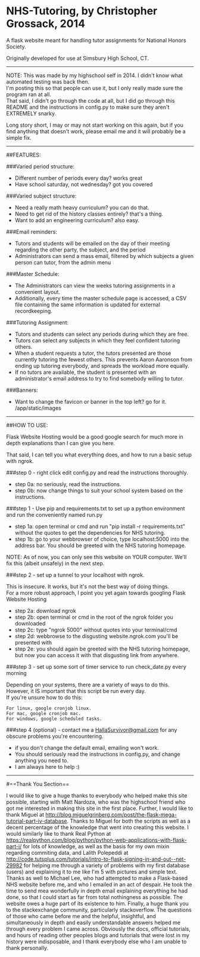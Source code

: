 # NHS-Tutoring, by Christopher Grossack, 2014

A flask website meant for handling tutor assignments for National Honors Society.

Originally developed for use at Simsbury High School, CT.

---

NOTE: This was made by my highschool self in 2014. I didn't know what automated testing was back then.<br> 
I'm posting this so that people can use it, but I only really made sure the program ran at all.<br>
That said, I didn't go through the code at all, but I did go through this README and the instructions in config.py to make sure they aren't EXTREMELY snarky.

Long story short, I may or may not start working on this again, but if you find anything that doesn't work, please email me and it will probably be a simple fix.

---

##FEATURES:

###Varied period structure:

+ Different number of periods every day? works great
+ Have school saturday, not wednesday? got you covered

###Varied subject structure:

+ Need a really math heavy curriculum? you can do that.
+ Need to get rid of the history classes entirely? that's a thing.
+ Want to add an engineering curriculum? also easy.

###Email reminders:
+ Tutors and students will be emailed on the day of their meeting regarding the other party, the subject, and the period
+ Administrators can send a mass email, filtered by which subjects a given person can tutor, from the admin menu

###Master Schedule:
+ The Administrators can view the weeks tutoring assignments in a convenient layout.
+ Additionally, every time the master schedule page is accessed, a CSV file containing the same information is updated for external recordkeeping.

###Tutoring Assignment:
+ Tutors and students can select any periods during which they are free.
+ Tutors can select any subjects in which they feel confident tutoring others.
+ When a student requests a tutor, the tutors presented are those currently tutoring the fewest others. This prevents Aaron Aaronson from ending up tutoring everybody, and spreads the workload more equally.
+ If no tutors are available, the student is presented with an administrator's email address to try to find somebody willing to tutor.

###Banners:
+ Want to change the favicon or banner in the top left? go for it. /app/static/images

---

##HOW TO USE:

Flask Website Hosting would be a good google search for much more in depth explanations than I can give you here.

That said, I can tell you what everything does, and how to run a basic setup with ngrok.

###step 0 - right click edit config.py and read the instructions thoroughly.
  + step 0a: no seriously, read the instructions.
  + step 0b: now change things to suit your school system based on the instructions.

###step 1 - Use pip and requirements.txt to set up a python environment and run the conveniently named run.py

  + step 1a: open terminal or cmd and run "pip install -r requirements.txt" without the quotes to get the dependencies for NHS tutoring.
  + step 1b: go to your webbrowser of choice, type localhost:5000 into the address bar. You should be greeted with the NHS tutoring homepage.
  
  NOTE: As of now, you can only see this website on YOUR computer. We'll fix this (albeit unsafely) in the next step.

###step 2 - set up a tunnel to your localhost with ngrok.

  This is insecure. It works, but it's not the best way of doing things.<br>
  For a more robust approach, I point you yet again towards googling Flask Website Hosting

  + step 2a: download ngrok
  + step 2b: open terminal or cmd in the root of the ngrok folder you downloaded
  + step 2c: type "ngrok 5000" without quotes into your terminal/cmd
  + step 2d: webbrowse to the disgusting website.ngrok.com you'll be presented with
  + step 2e: you should again be greeted with the NHS tutoring homepage, but now you can access it with that disgusting link from anywhere.

###step 3 - set up some sort of timer service to run check\_date.py every morning

  Depending on your systems, there are a variety of ways to do this. However, it IS important that this script be run every day.<br>
  If you're unsure how to do this:

    For linux, google cronjob linux.
    For mac, google cronjob mac.
    For windows, google scheduled tasks.

###step 4 (optional) - contact me a HallaSurvivor@gmail.com for any obscure problems you're encountering.
  + if you don't change the default email, emailing won't work.
  + You should seriously read the instructions in config.py, and change anything you need to.
  + I am always here to help :)

---

#==Thank You Section==

I would like to give a huge thanks to everybody who helped make this site possible, starting with Matt Nardoza, who was the highschool friend who got me interested in making this site in the first place. Further, I would like to thank Miguel at http://blog.miguelgrinberg.com/post/the-flask-mega-tutorial-part-iv-database. Thanks to Miguel for both the scripts as well as a decent percentage of the knowledge that went into creating this website. I would similarly like to thank Real Python at https://realpython.com/blog/python/python-web-applications-with-flask-part-i/ for lots of knowledge, as well as the basis for my own mixin regarding commiting data, and Lalith Polepeddi at http://code.tutsplus.com/tutorials/intro-to-flask-signing-in-and-out--net-29982 for helping me through a variety of problems with my first database (users) and explaining it to me like I'm 5 with pictures and simple text. Thanks as well to Michael Lee, who had attempted to make a Flask-based NHS website before me, and who I emailed in an act of despair. He took the time to send mea wonderfully in depth email explaining everything he had done, so that I could start as far from total nothingness as possible. The website owes a huge part of its existence to him. Finally, a huge thank you to the stackexchange community, particularly stackoverflow. The questions of those who came before me and the helpful, insightful, and simultaneously in depth and easily understandable answers helped me through every problem I came across. Obviously the docs, official tutorials, and hours of reading other peoples blogs and tutorials that were lost in my history were indisposable, and I thank everybody else who I am unable to thank personally.

